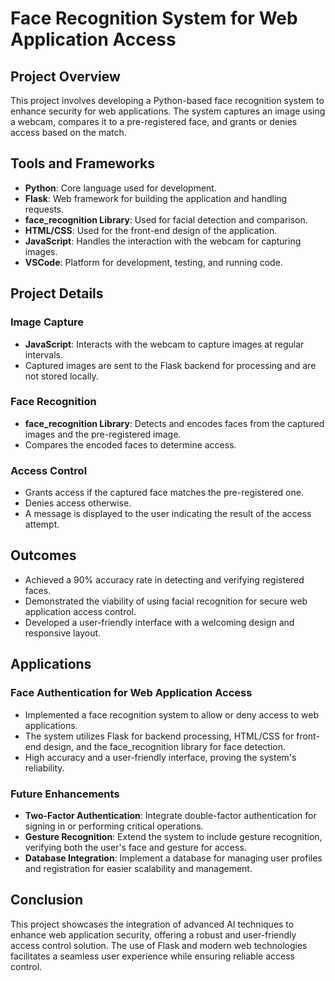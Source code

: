 
# Face Recognition System for Web Application Access

## Project Overview

This project involves developing a Python-based face recognition system to enhance security for web applications. The system captures an image using a webcam, compares it to a pre-registered face, and grants or denies access based on the match.

## Tools and Frameworks

- **Python**: Core language used for development.
- **Flask**: Web framework for building the application and handling requests.
- **face_recognition Library**: Used for facial detection and comparison.
- **HTML/CSS**: Used for the front-end design of the application.
- **JavaScript**: Handles the interaction with the webcam for capturing images.
- **VSCode**: Platform for development, testing, and running code.

## Project Details

### Image Capture

- **JavaScript**: Interacts with the webcam to capture images at regular intervals.
- Captured images are sent to the Flask backend for processing and are not stored locally.

### Face Recognition

- **face_recognition Library**: Detects and encodes faces from the captured images and the pre-registered image.
- Compares the encoded faces to determine access.

### Access Control

- Grants access if the captured face matches the pre-registered one.
- Denies access otherwise.
- A message is displayed to the user indicating the result of the access attempt.

## Outcomes

- Achieved a 90% accuracy rate in detecting and verifying registered faces.
- Demonstrated the viability of using facial recognition for secure web application access control.
- Developed a user-friendly interface with a welcoming design and responsive layout.

## Applications

### Face Authentication for Web Application Access

- Implemented a face recognition system to allow or deny access to web applications.
- The system utilizes Flask for backend processing, HTML/CSS for front-end design, and the face_recognition library for face detection.
- High accuracy and a user-friendly interface, proving the system's reliability.

### Future Enhancements

- **Two-Factor Authentication**: Integrate double-factor authentication for signing in or performing critical operations.
- **Gesture Recognition**: Extend the system to include gesture recognition, verifying both the user's face and gesture for access.
- **Database Integration**: Implement a database for managing user profiles and registration for easier scalability and management.

## Conclusion

This project showcases the integration of advanced AI techniques to enhance web application security, offering a robust and user-friendly access control solution. The use of Flask and modern web technologies facilitates a seamless user experience while ensuring reliable access control.
